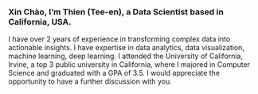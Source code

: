 ### Xin Chào, I’m Thien (Tee-en), a Data Scientist based in California, USA.
I have over 2 years of experience in transforming complex data into actionable insights. I have expertise in data analytics, data visualization, machine learning, deep learning. I attended the University of California, Irvine, a top 3 public university in California, where I majored in Computer Science and graduated with a GPA of 3.5. I would appreciate the opportunity to have a further discussion with you.
